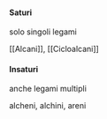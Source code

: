 #### Saturi
solo singoli legami

[[Alcani]], [[Cicloalcani]]

#### Insaturi
anche legami multipli

alcheni, alchini, areni